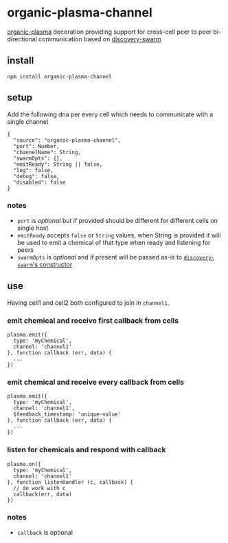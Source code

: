# organic-plasma-channel

[organic-plasma](https://github.com/outbounder/organic-plasma) decoration providing support for cross-cell peer to peer bi-directional communication based on [discovery-swarm](https://github.com/mafintosh/discovery-swarm)

## install

`npm install organic-plasma-channel`

## setup

Add the following dna per every cell which needs to communicate with a single channel

```
{
  "source": "organic-plasma-channel",
  "port": Number,
  "channelName": String,
  "swarmOpts": {},
  "emitReady": String || false,
  "log": false,
  "debug": false,
  "disabled": false
}
```

### notes

* `port` is *optional* but if provided should be different for different cells on single host
* `emitReady` accepts `false` or `String` values, when String is provided it will be used to emit a chemical of that type when ready and listening for peers
* `swarmOpts` is *optional* and if present will be passed as-is to [`discovery-swarm`'s constructor](https://github.com/mafintosh/discovery-swarm#var-sw--swarmopts)

## use

Having cell1 and cell2 both configured to join in `channel1`.

### emit chemical and receive first callback from cells

```
plasma.emit({
  type: 'myChemical',
  channel: 'channel1'
}, function callback (err, data) {
  ...
})
```

### emit chemical and receive every callback from cells

```
plasma.emit({
  type: 'myChemical',
  channel: 'channel1',
  $feedback_timestamp: 'unique-value'
}, function callback (err, data) {
  ...
})
```

### listen for chemicals and respond with callback

```
plasma.on({
  type: 'myChemical',
  channel: 'channel1'
}, function listenHandler (c, callback) {
  // do work with c
  callback(err, data)
})
```

### notes

* `callback` is optional
